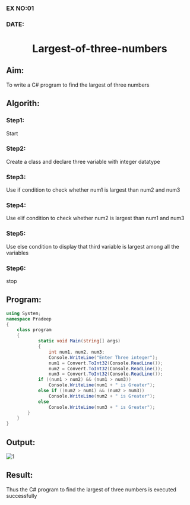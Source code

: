 ### EX NO:01 
### DATE: 
# <p align="center"> Largest-of-three-numbers</p> 
## Aim:
To write a C# program to find the largest of three numbers


## Algorith:

### Step1:
 Start

### Step2:
Create a class and declare three variable with integer datatype

### Step3:
Use if condition to check whether num1 is largest than num2 and num3

### Step4:
Use elif condition to check whether num2 is largest than num1 and num3

### Step5:
Use else condition to display that third variable is largest among all the variables

### Step6:
stop
## Program:
```C#
using System;
namespace Pradeep
{
    class program
    {
            static void Main(string[] args)
            {
                int num1, num2, num3;
                Console.WriteLine("Enter Three integer");
                num1 = Convert.ToInt32(Console.ReadLine());
                num2 = Convert.ToInt32(Console.ReadLine());
                num3 = Convert.ToInt32(Console.ReadLine());
            if ((num1 > num2) && (num1 > num3))
                Console.WriteLine(num1 + " is Greater");
            else if ((num2 > num1) && (num2 > num3))
                Console.WriteLine(num2 + " is Greater");
            else
                Console.WriteLine(num3 + " is Greater");
        }
    }
}
```
## Output:

![1](https://user-images.githubusercontent.com/75235477/165473194-052ad844-3765-4c3a-aabd-719a7fc13217.png)

## Result:
Thus the C# program to find the largest of three numbers is executed successfully
